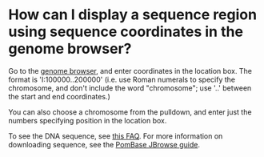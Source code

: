 # How can I display a sequence region using sequence coordinates in the genome browser?
<!-- pombase_categories: Genome browser,Finding data -->

Go to the [genome browser](https://www.pombase.org/jbrowse/), and
enter coordinates in the location box. The format is
'I:100000..200000' (i.e. use Roman numerals to specify the chromosome,
and don't include the word "chromosome"; use '..' between the start
and end coordinates.)

You can also choose a chromosome from the pulldown, and enter just the
numbers specifying position in the location box.

To see the DNA sequence, see [this FAQ](can-i-view-nucleotide-sequence-genome-browser). 
For more information on downloading sequence, see the 
[PomBase JBrowse guide](/documentation/JBrowse_quick_start).
